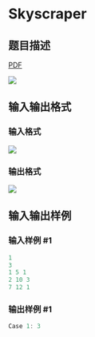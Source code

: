 # Skyscraper

## 题目描述

[problemUrl]: https://uva.onlinejudge.org/index.php?option=com_onlinejudge&Itemid=8&category=229&page=show_problem&problem=3059

[PDF](https://uva.onlinejudge.org/external/119/p11908.pdf)

![](https://cdn.luogu.com.cn/upload/vjudge_pic/UVA11908/70cbd6a4dc64eff90ca0f9ee1b13863675ffa882.png)

## 输入输出格式

### 输入格式

![](https://cdn.luogu.com.cn/upload/vjudge_pic/UVA11908/101451528554251a316869f9d2d1be8413dfdacb.png)

### 输出格式

![](https://cdn.luogu.com.cn/upload/vjudge_pic/UVA11908/a54dca5ce14e296a20fe564136dab65a7e7e9062.png)

## 输入输出样例

### 输入样例 #1

```cpp
1
3
1 5 1
2 10 3
7 12 1
```


### 输出样例 #1

```cpp
Case 1: 3
```



